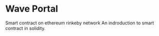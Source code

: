 # Wave Portal
Smart contract on ethereum rinkeby network
An indroduction to smart contract in solidity.
